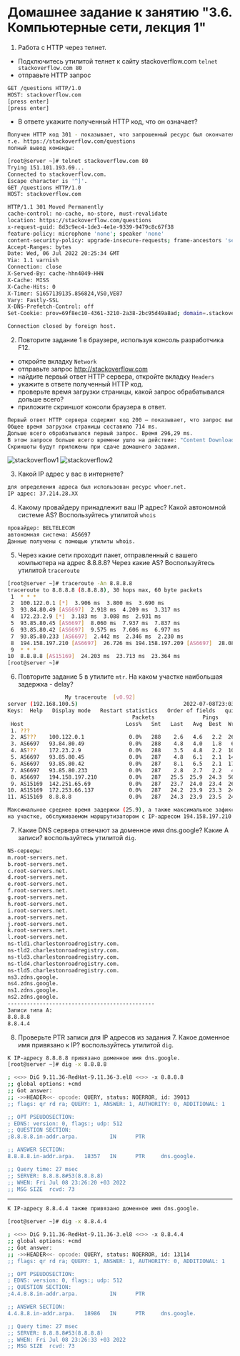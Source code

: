 # Домашнее задание к занятию "3.6. Компьютерные сети, лекция 1"

1. Работа c HTTP через телнет.
- Подключитесь утилитой телнет к сайту stackoverflow.com
`telnet stackoverflow.com 80`
- отправьте HTTP запрос
```bash
GET /questions HTTP/1.0
HOST: stackoverflow.com
[press enter]
[press enter]
```
- В ответе укажите полученный HTTP код, что он означает?

```bash
Получен HTTP код 301 - показывает, что запрошенный ресурс был окончательно перемещён в URL, указанный в заголовке,
т.е. https://stackoverflow.com/questions
полный вывод команды:

[root@server ~]# telnet stackoverflow.com 80
Trying 151.101.193.69...
Connected to stackoverflow.com.
Escape character is '^]'.
GET /questions HTTP/1.0
HOST: stackoverflow.com

HTTP/1.1 301 Moved Permanently
cache-control: no-cache, no-store, must-revalidate
location: https://stackoverflow.com/questions
x-request-guid: 8d3c9ec4-1de3-4e1e-9339-9479c8c67f38
feature-policy: microphone 'none'; speaker 'none'
content-security-policy: upgrade-insecure-requests; frame-ancestors 'self' https://stackexchange.com
Accept-Ranges: bytes
Date: Wed, 06 Jul 2022 20:25:34 GMT
Via: 1.1 varnish
Connection: close
X-Served-By: cache-hhn4049-HHN
X-Cache: MISS
X-Cache-Hits: 0
X-Timer: S1657139135.856824,VS0,VE87
Vary: Fastly-SSL
X-DNS-Prefetch-Control: off
Set-Cookie: prov=69f8ec10-4361-3210-2a38-2bc95d49a8ad; domain=.stackoverflow.com; expires=Fri, 01-Jan-2055 00:00:00 GMT; path=/; HttpOnly

Connection closed by foreign host.
```

2. Повторите задание 1 в браузере, используя консоль разработчика F12.
- откройте вкладку `Network`
- отправьте запрос http://stackoverflow.com
- найдите первый ответ HTTP сервера, откройте вкладку `Headers`
- укажите в ответе полученный HTTP код.
- проверьте время загрузки страницы, какой запрос обрабатывался дольше всего?
- приложите скриншот консоли браузера в ответ.

```bash
Первый ответ HTTP сервера содержит код 200 — показывает, что запрос выполнен успешно.
Общее время загрузки страницы составило 714 ms.
Дольше всего обрабатывался первый запрос. Время 296,29 ms.
В этом запросе больше всего времени ушло на действие: "Content Download" - 170,73 ms.
Скриншоты будут приложены при сдаче домашнего задания.
```
![stackoverflow1](img/stackoverflow1.png)
![stackoverflow2](img/stackoverflow2.png)

3. Какой IP адрес у вас в интернете?

```bash
для определения адреса был использован ресурс whoer.net.
IP адрес: 37.214.28.XX
```

4. Какому провайдеру принадлежит ваш IP адрес? Какой автономной системе AS? Воспользуйтесь утилитой `whois`

```bash
провайдер: BELTELECOM
автономная система: AS6697
Данные получены с помощью утилиты whois.
```

5. Через какие сети проходит пакет, отправленный с вашего компьютера на адрес 8.8.8.8? Через какие AS? Воспользуйтесь утилитой `traceroute`

```bash
[root@server ~]# traceroute -An 8.8.8.8
traceroute to 8.8.8.8 (8.8.8.8), 30 hops max, 60 byte packets
 1  * * *
 2  100.122.0.1 [*]  3.906 ms  3.800 ms  3.690 ms
 3  93.84.80.49 [AS6697]  2.918 ms  4.209 ms  3.317 ms
 4  172.23.2.9 [*]  3.183 ms  3.088 ms  2.931 ms
 5  93.85.80.45 [AS6697]  8.060 ms  7.937 ms  7.837 ms
 6  93.85.80.42 [AS6697]  9.575 ms  7.606 ms  6.977 ms
 7  93.85.80.233 [AS6697]  2.442 ms  2.346 ms  2.230 ms
 8  194.158.197.210 [AS6697]  26.726 ms 194.158.197.209 [AS6697]  28.087 ms 194.158.197.210 [AS6697]  26.460 ms
 9  * * *
10  8.8.8.8 [AS15169]  24.203 ms  23.713 ms  23.364 ms
[root@server ~]#
```

6. Повторите задание 5 в утилите `mtr`. На каком участке наибольшая задержка - delay?

```bash
                  My traceroute  [v0.92]
server (192.168.100.5)                                 2022-07-08T23:03:43+0300
Keys:  Help   Display mode   Restart statistics   Order of fields   quit
                                       Packets               Pings
 Host                                Loss%   Snt   Last   Avg  Best  Wrst StDev
 1. ???
 2. AS???    100.122.0.1              0.0%   288    2.6   4.6   2.2  26.3   3.0
 3. AS6697   93.84.80.49              0.0%   288    4.8   4.0   1.8   6.5   1.2
 4. AS???    172.23.2.9               0.0%   288    3.5   4.8   2.2  10.0   1.3
 5. AS6697   93.85.80.45              0.0%   287    4.8   6.1   2.1  14.5   2.4
 6. AS6697   93.85.80.42              0.0%   287    8.1   6.5   2.1  17.7   2.5
 7. AS6697   93.85.80.233             0.0%   287    2.8   2.7   2.2   4.7   0.4
 8. AS6697   194.158.197.210          0.0%   287   25.5  25.9  24.3  50.7   4.1
 9. AS15169  142.251.65.69            0.0%   287   23.7  24.0  23.4  26.5   0.4
10. AS15169  172.253.66.137           0.0%   287   24.2  23.9  23.3  24.6   0.3
11. AS15169  8.8.8.8                  0.0%   287   24.3  23.9  23.5  24.7   0.3

Максимальное среднее время задержки (25.9), а также максимальное зафиксированное время задержки (50.7)
на участке, обслуживаемом маршрутизатором с IP-адресом 194.158.197.210 в автономной системе AS6697.
```

7. Какие DNS сервера отвечают за доменное имя dns.google? Какие A записи? воспользуйтесь утилитой `dig`.

```bash
NS-серверы: 
m.root-servers.net.
b.root-servers.net.
c.root-servers.net.
d.root-servers.net.
e.root-servers.net.
f.root-servers.net.
g.root-servers.net.
h.root-servers.net.
i.root-servers.net.
a.root-servers.net.
j.root-servers.net.
k.root-servers.net.
l.root-servers.net. 
ns-tld1.charlestonroadregistry.com.
ns-tld2.charlestonroadregistry.com.
ns-tld3.charlestonroadregistry.com.
ns-tld4.charlestonroadregistry.com.
ns-tld5.charlestonroadregistry.com.
ns3.zdns.google.
ns4.zdns.google.
ns1.zdns.google.
ns2.zdns.google.
----------------------------------------------
Записи типа A: 
8.8.8.8
8.8.4.4
```

8. Проверьте PTR записи для IP адресов из задания 7. Какое доменное имя привязано к IP? воспользуйтесь утилитой `dig`.

```bash
К IP-адресу 8.8.8.8 привязано доменное имя dns.google.
[root@server ~]# dig -x 8.8.8.8

; <<>> DiG 9.11.36-RedHat-9.11.36-3.el8 <<>> -x 8.8.8.8
;; global options: +cmd
;; Got answer:
;; ->>HEADER<<- opcode: QUERY, status: NOERROR, id: 39013
;; flags: qr rd ra; QUERY: 1, ANSWER: 1, AUTHORITY: 0, ADDITIONAL: 1

;; OPT PSEUDOSECTION:
; EDNS: version: 0, flags:; udp: 512
;; QUESTION SECTION:
;8.8.8.8.in-addr.arpa.          IN      PTR

;; ANSWER SECTION:
8.8.8.8.in-addr.arpa.   18357   IN      PTR     dns.google.

;; Query time: 27 msec
;; SERVER: 8.8.8.8#53(8.8.8.8)
;; WHEN: Fri Jul 08 23:26:20 +03 2022
;; MSG SIZE  rcvd: 73
```
--------------------------------------------------------------
```bash
К IP-адресу 8.8.4.4 также привязано доменное имя dns.google.

[root@server ~]# dig -x 8.8.4.4

; <<>> DiG 9.11.36-RedHat-9.11.36-3.el8 <<>> -x 8.8.4.4
;; global options: +cmd
;; Got answer:
;; ->>HEADER<<- opcode: QUERY, status: NOERROR, id: 13114
;; flags: qr rd ra; QUERY: 1, ANSWER: 1, AUTHORITY: 0, ADDITIONAL: 1

;; OPT PSEUDOSECTION:
; EDNS: version: 0, flags:; udp: 512
;; QUESTION SECTION:
;4.4.8.8.in-addr.arpa.          IN      PTR

;; ANSWER SECTION:
4.4.8.8.in-addr.arpa.   18986   IN      PTR     dns.google.

;; Query time: 27 msec
;; SERVER: 8.8.8.8#53(8.8.8.8)
;; WHEN: Fri Jul 08 23:26:33 +03 2022
;; MSG SIZE  rcvd: 73

```



